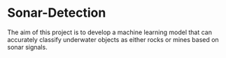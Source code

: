 # Sonar-Detection
The aim of this project is to develop a machine learning model that can accurately classify underwater objects as either rocks or mines based on sonar signals.
